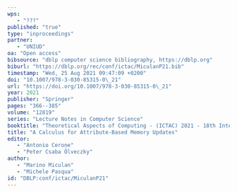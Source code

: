 ```yaml
---
wps: 
   - "???"
published: "true"
type: "inproceedings"
partner: 
   - "UNIUD"
oa: "Open access"
bibsource: "dblp computer science bibliography, https://dblp.org"
biburl: "https://dblp.org/rec/conf/ictac/MiculanP21.bib"
timestamp: "Wed, 25 Aug 2021 09:47:09 +0200"
doi: "10.1007/978-3-030-85315-0\_21"
url: "https://doi.org/10.1007/978-3-030-85315-0\_21"
year: 2021
publisher: "Springer"
pages: "366--385"
volume: "12819"
series: "Lecture Notes in Computer Science"
booktitle: "Theoretical Aspects of Computing - (ICTAC) 2021 - 18th International Colloquium, Virtual Event, Nur-Sultan, Kazakhstan, September 8-10, 2021, Proceedings"
title: "A Calculus for Attribute-Based Memory Updates"
editor: 
   - "Antonio Cerone"
   - "Peter Csaba Ölveczky"
author: 
   - "Marino Miculan"
   - "Michele Pasqua"
id: "DBLP:conf/ictac/MiculanP21"
---
```

